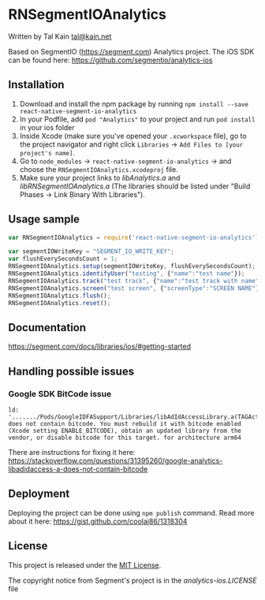 # RNSegmentIOAnalytics

Written by Tal Kain <tal@kain.net>

Based on SegmentIO (https://segment.com) Analytics project. 
The iOS SDK can be found here: https://github.com/segmentio/analytics-ios

## Installation
1. Download and install the npm package by running `npm install --save react-native-segment-io-analytics`
2. In your Podfile, add `pod "Analytics"` to your project and run `pod install` in your ios folder
3. Inside Xcode (make sure you've opened your `.xcworkspace` file), go to the project navigator and right click `Libraries` -> `Add Files to [your project's name]`.
4. Go to `node_modules` -> `react-native-segment-io-analytics` -> and choose the `RNSegmentIOAnalytics.xcodeproj` file.
5. Make sure your project links to *libAnalytics.a* and *libRNSegmentIOAnalytics.a* (The libraries should be listed under "Build Phases -> Link Binary With Libraries").

## Usage sample
```javascript
var RNSegmentIOAnalytics = require('react-native-segment-io-analytics');

var segmentIOWriteKey = "SEGMENT_IO_WRITE_KEY";
var flushEverySecondsCount = 1;
RNSegmentIOAnalytics.setup(segmentIOWriteKey, flushEverySecondsCount);
RNSegmentIOAnalytics.identifyUser("testing", {"name":"test name"});
RNSegmentIOAnalytics.track("test track", {"name":"test track with name"});
RNSegmentIOAnalytics.screen("test screen", {"screenType":"SCREEN NAME"});
RNSegmentIOAnalytics.flush();
RNSegmentIOAnalytics.reset();
```

## Documentation
https://segment.com/docs/libraries/ios/#getting-started

## Handling possible issues
### Google SDK BitCode issue
```
ld: '......./Pods/GoogleIDFASupport/Libraries/libAdIdAccessLibrary.a(TAGActualAdIdAccess.o)' does not contain bitcode. You must rebuild it with bitcode enabled (Xcode setting ENABLE_BITCODE), obtain an updated library from the vendor, or disable bitcode for this target. for architecture arm64
```
There are instructions for fixing it here: https://stackoverflow.com/questions/31395260/google-analytics-libadidaccess-a-does-not-contain-bitcode

## Deployment
Deploying the project can be done using ```npm publish``` command. 
Read more about it here: https://gist.github.com/coolaj86/1318304

## License

This project is released under the [MIT License](http://www.opensource.org/licenses/MIT).

The copyright notice from Segment's project is in the *analytics-ios.LICENSE* file

